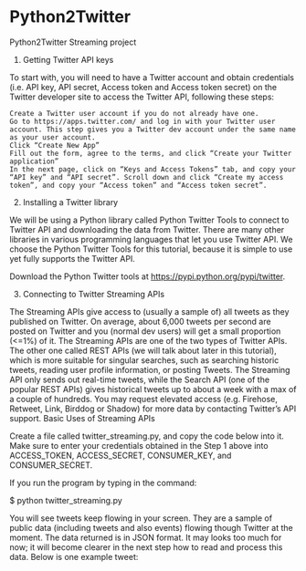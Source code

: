 # Python2Twitter
Python2Twitter Streaming project

1. Getting Twitter API keys

To start with, you will need to have a Twitter account and obtain credentials (i.e. API key, API secret, Access token and Access token secret) on the Twitter developer site to access the Twitter API, following these steps:

    Create a Twitter user account if you do not already have one.
    Go to https://apps.twitter.com/ and log in with your Twitter user account. This step gives you a Twitter dev account under the same name as your user account.
    Click “Create New App”
    Fill out the form, agree to the terms, and click “Create your Twitter application”
    In the next page, click on “Keys and Access Tokens” tab, and copy your “API key” and “API secret”. Scroll down and click “Create my access token”, and copy your “Access token” and “Access token secret”.



2. Installing a Twitter library

We will be using a Python library called Python Twitter Tools to connect to Twitter API and downloading the data from Twitter. There are many other libraries in various programming languages that let you use Twitter API. We choose the Python Twitter Tools for this tutorial, because it is simple to use yet fully supports the Twitter API.

Download the Python Twitter tools at https://pypi.python.org/pypi/twitter.





3. Connecting to Twitter Streaming APIs

The Streaming APIs give access to (usually a sample of) all tweets as they published on Twitter. On average, about 6,000 tweets per second are posted on Twitter and you (normal dev users) will get a small proportion (<=1%) of it. The Streaming APIs are one of the two types of Twitter APIs. The other one called REST APIs (we will talk about later in this tutorial), which is more suitable for singular searches, such as searching historic tweets, reading user profile information, or posting Tweets. The Streaming API only sends out real-time tweets, while the Search API (one of the popular REST APIs) gives historical tweets up to about a week with a max of a couple of hundreds. You may request elevated access (e.g. Firehose, Retweet, Link, Birddog or Shadow) for more data by contacting Twitter’s API support.
Basic Uses of Streaming APIs

Create a file called twitter_streaming.py, and copy the code below into it. Make sure to enter your credentials obtained in the Step 1 above into ACCESS_TOKEN, ACCESS_SECRET, CONSUMER_KEY, and CONSUMER_SECRET.




If you run the program by typing in the command:

$ python twitter_streaming.py

You will see tweets keep flowing in your screen. They are a sample of public data (including tweets and also events) flowing though Twitter at the moment. The data returned is in JSON format. It may looks too much for now; it will become clearer in the next step how to read and process this data. Below is one example tweet:



